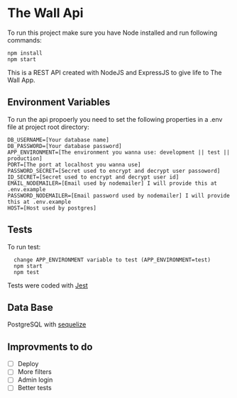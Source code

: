 # The Wall Api

To run this project make sure you have Node installed and run following commands:

    npm install
    npm start

<p>
This is a REST API created with NodeJS and ExpressJS to give life to The Wall App.

## Environment Variables

To run the api propoerly you need to set the following properties in a .env file at project root directory:

    DB_USERNAME=[Your database name]
    DB_PASSWORD=[Your database password]
    APP_ENVIRONMENT=[The environment you wanna use: development || test || production]
    PORT=[The port at localhost you wanna use]
    PASSWORD_SECRET=[Secret used to encrypt and decrypt user passoword]
    ID_SECRET=[Secret used to encrypt and decrypt user id]
    EMAIL_NODEMAILER=[Email used by nodemailer] I will provide this at .env.example
    PASSWORD_NODEMAILER=[Email password used by nodemailer] I will provide this at .env.example
    HOST=[Host used by postgres]

## Tests

To run test:
      
      change APP_ENVIRONMENT variable to test (APP_ENVIRONMENT=test)
      npm start
      npm test

Tests were coded with [Jest](https://jestjs.io/)

## Data Base

PostgreSQL with [sequelize](https://sequelize.org/)

## Improvments to do

- [ ] Deploy
- [ ] More filters
- [ ] Admin login
- [ ] Better tests